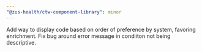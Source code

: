 ```yaml
---
"@zus-health/ctw-component-library": minor
---
```


Add way to display code based on order of preference by system, favoring enrichment. Fix bug around error message in condiiton not being descriptive.
